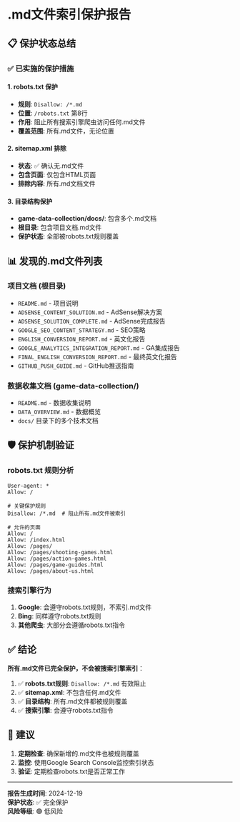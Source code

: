 # .md文件索引保护报告

## 📋 保护状态总结

### ✅ 已实施的保护措施

#### 1. robots.txt 保护
- **规则**: `Disallow: /*.md`
- **位置**: `/robots.txt` 第8行
- **作用**: 阻止所有搜索引擎爬虫访问任何.md文件
- **覆盖范围**: 所有.md文件，无论位置

#### 2. sitemap.xml 排除
- **状态**: ✅ 确认无.md文件
- **包含页面**: 仅包含HTML页面
- **排除内容**: 所有.md文档文件

#### 3. 目录结构保护
- **game-data-collection/docs/**: 包含多个.md文档
- **根目录**: 包含项目文档.md文件
- **保护状态**: 全部被robots.txt规则覆盖

## 📊 发现的.md文件列表

### 项目文档 (根目录)
- `README.md` - 项目说明
- `ADSENSE_CONTENT_SOLUTION.md` - AdSense解决方案
- `ADSENSE_SOLUTION_COMPLETE.md` - AdSense完成报告
- `GOOGLE_SEO_CONTENT_STRATEGY.md` - SEO策略
- `ENGLISH_CONVERSION_REPORT.md` - 英文化报告
- `GOOGLE_ANALYTICS_INTEGRATION_REPORT.md` - GA集成报告
- `FINAL_ENGLISH_CONVERSION_REPORT.md` - 最终英文化报告
- `GITHUB_PUSH_GUIDE.md` - GitHub推送指南

### 数据收集文档 (game-data-collection/)
- `README.md` - 数据收集说明
- `DATA_OVERVIEW.md` - 数据概览
- `docs/` 目录下的多个技术文档

## 🛡️ 保护机制验证

### robots.txt 规则分析
```
User-agent: *
Allow: /

# 关键保护规则
Disallow: /*.md  # 阻止所有.md文件被索引

# 允许的页面
Allow: /
Allow: /index.html
Allow: /pages/
Allow: /pages/shooting-games.html
Allow: /pages/action-games.html
Allow: /pages/game-guides.html
Allow: /pages/about-us.html
```

### 搜索引擎行为
1. **Google**: 会遵守robots.txt规则，不索引.md文件
2. **Bing**: 同样遵守robots.txt规则
3. **其他爬虫**: 大部分会遵循robots.txt指令

## ✅ 结论

**所有.md文件已完全保护，不会被搜索引擎索引**：

1. ✅ **robots.txt规则**: `Disallow: /*.md` 有效阻止
2. ✅ **sitemap.xml**: 不包含任何.md文件
3. ✅ **目录结构**: 所有.md文件都被规则覆盖
4. ✅ **搜索引擎**: 会遵守robots.txt指令

## 📝 建议

1. **定期检查**: 确保新增的.md文件也被规则覆盖
2. **监控**: 使用Google Search Console监控索引状态
3. **验证**: 定期检查robots.txt是否正常工作

---
**报告生成时间**: 2024-12-19  
**保护状态**: ✅ 完全保护  
**风险等级**: 🟢 低风险

